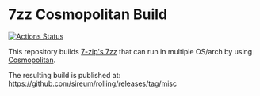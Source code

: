 # 7zz Cosmopolitan Build

[![Actions Status](https://github.com/sireum/7zz-build/workflows/Build/badge.svg)](https://github.com/sireum/7zz-build/actions/workflows/Build.yml) 

This repository builds [7-zip's 7zz](https://github.com/ip7z/7zip/) 
that can run in multiple OS/arch by using [Cosmopolitan](https://github.com/jart/cosmopolitan).

The resulting build is published at: https://github.com/sireum/rolling/releases/tag/misc